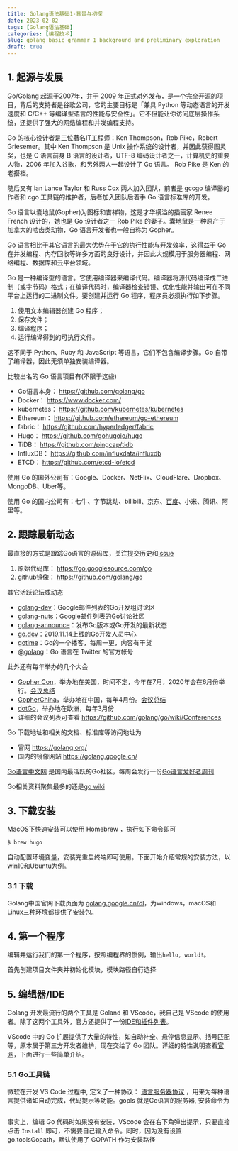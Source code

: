 ```yaml
---
title: Golang语法基础1-背景与初探
date: 2023-02-02
tags: [Golang语法基础]
categories: [编程技术]
slug: golang basic grammar 1 background and preliminary exploration
draft: true
---
```


## 1. 起源与发展

Go/Golang 起源于2007年，并于 2009 年正式对外发布，是一个完全开源的项目，背后的支持者是谷歌公司，它的主要目标是「兼具 Python 等动态语言的开发速度和 C/C++ 等编译型语言的性能与安全性」。它不但能让你访问底层操作系统，还提供了强大的网络编程和并发编程支持。

Go 的核心设计者是三位著名IT工程师：Ken Thompson，Rob Pike，Robert Griesemer。其中 Ken Thompson 是 Unix 操作系统的设计者，并因此获得图灵奖，也是 C 语言前身 B 语言的设计者，UTF-8 编码设计者之一，计算机史的重要人物，2006 年加入谷歌，和另外两人一起设计了 Go 语言。 Rob Pike 是 Ken 的老搭档。

随后又有 lan Lance Taylor 和 Russ Cox 两人加入团队，前者是 gccgo 编译器的作者和 cgo 工具链的维护者，后者加入团队后着手 Go 语言标准库的开发。

Go 语言以囊地鼠(Gopher)为图标和吉祥物，这是才华横溢的插画家 Renee French 设计的，她也是 Go 设计者之一 Rob Pike 的妻子。囊地鼠是一种原产于加拿大的啮齿类动物，Go 语言开发者也一般自称为 Gopher。

Go 语言相比于其它语言的最大优势在于它的执行性能与开发效率，这得益于 Go 在并发编程、内存回收等许多方面的良好设计，并因此大规模用于服务器编程、网络编程、数据库和云平台领域。

Go 是一种编译型的语言。它使用编译器来编译代码。编译器将源代码编译成二进制（或字节码）格式；在编译代码时，编译器检查错误、优化性能并输出可在不同平台上运行的二进制文件。要创建并运行 Go 程序，程序员必须执行如下步骤。

1. 使用文本编辑器创建 Go 程序；
2. 保存文件；
3. 编译程序；
4. 运行编译得到的可执行文件。

这不同于 Python、Ruby 和 JavaScript 等语言，它们不包含编译步骤。Go 自带了编译器，因此无须单独安装编译器。

比较出名的 Go 语言项目有(不限于这些)

- Go语言本身： https://github.com/golang/go
- Docker： https://www.docker.com/
- kubernetes： https://github.com/kubernetes/kubernetes
- Ethereum： https://github.com/ethereum/go-ethereum
- fabric： https://github.com/hyperledger/fabric
-  Hugo： https://github.com/gohugoio/hugo
- TiDB： https://github.com/pingcap/tidb
- InfluxDB： https://github.com/influxdata/influxdb
- ETCD： https://github.com/etcd-io/etcd

使用 Go 的国外公司有：Google、Docker、NetFlix、CloudFlare、Dropbox、MongoDB、Uber等。

使用 Go 的国内公司有：七牛、字节跳动、bilibili、京东、[百度](https://github.com/baidu/bfe)、小米、腾讯、阿里等。

## 2. 跟踪最新动态

最直接的方式是跟踪Go语言的源码库，关注提交历史和[issue](https://github.com/golang/go/issues)

1. 原始代码库： https://go.googlesource.com/go
2. github镜像： https://github.com/golang/go

其它活跃论坛或动态

- [golang-dev](https://groups.google.com/forum/#!forum/golang-dev)：Google邮件列表的Go开发组讨论区
- [golang-nuts](https://groups.google.com/forum/#!forum/golang-nuts)：Google邮件列表的Go讨论社区
- [golang-announce](https://groups.google.com/forum/#!forum/golang-announce)：发布Go版本或Go开发的最新状态
- [go.dev](https://go.dev/)：2019.11.14上线的Go开发人员中心
- [gotime](https://changelog.com/gotime)：Go的一个播客，每周一更，内容有干货
- [@golang](https://twitter.com/golang)：Go 语言在 Twitter 的官方帐号

此外还有每年举办的几个大会

- [Gopher Con](https://www.gophercon.com/)，举办地在美国，时间不定，今年在7月，2020年会在6月份举行。[会议总结](https://github.com/gophercon)
- [GopherChina](https://gopherchina.org/)，举办地在中国，每年4月份。[会议总结](https://github.com/gopherchina/conference)
- [dotGo](https://www.dotgo.eu/)，举办地在欧洲，每年3月份
- 详细的会议列表可查看 https://github.com/golang/go/wiki/Conferences

Go 下载地址和相关的文档、标准库等访问地址为

- 官网 https://golang.org/
- 国内的镜像网站 https://golang.google.cn/

[Go语言中文网](https://studygolang.com/) 是国内最活跃的Go社区，每周会发行一份[Go语言爱好者周刊](https://studygolang.com/go/weekly)

Go相关资料聚集最多的还是[go wiki](https://github.com/golang/go/wiki/Articles)

## 3. 下载安装

MacOS下快速安装可以使用 Homebrew ，执行如下命令即可

```bash
$ brew hugo
```

自动配置环境变量，安装完重启终端即可使用。下面开始介绍常规的安装方法，以win10和Ubuntu为例。

### 3.1 下载

Golang中国官网下载页面为 [golang.google.cn/dl](https://golang.google.cn/dl/)，为windows，macOS和Linux三种环境都提供了安装包。



## 4. 第一个程序

编辑并运行我们的第一个程序，按照编程界的惯例，输出`hello, world!`。

首先创建项目文件夹并初始化模块，模块路径自行选择

## 5. 编辑器/IDE

Golang 开发最流行的两个工具是 Goland 和 VScode，我自己是 VScode 的使用者。除了这两个工具外，官方还提供了一份[IDE和插件列表](https://github.com/golang/go/wiki/IDEsAndTextEditorPlugins)。

VScode 中的 Go 扩展提供了大量的特性，如自动补全、悬停信息显示、括号匹配等，原本属于第三方开发者维护，现在交给了 Go 团队。详细的特性说明查看[官网](https://code.visualstudio.com/docs/languages/go)，下面进行一些简单介绍。

### 5.1 Go工具链

微软在开发 VS Code 过程中, 定义了一种协议： [语言服务器协议](https://link.zhihu.com/?target=https%3A//microsoft.github.io/language-server-protocol/) ，用来为每种语言提供诸如自动完成，代码提示等功能。gopls 就是Go语言的服务器, 安装命令为

```zsh

```

事实上，编辑 Go 代码时如果没有安装，VScode 会在右下角弹出提示，只要直接点击 `Install` 即可，不需要自己输入命令。同时，因为没有设置go.toolsGopath，默认使用了 GOPATH 作为安装路径